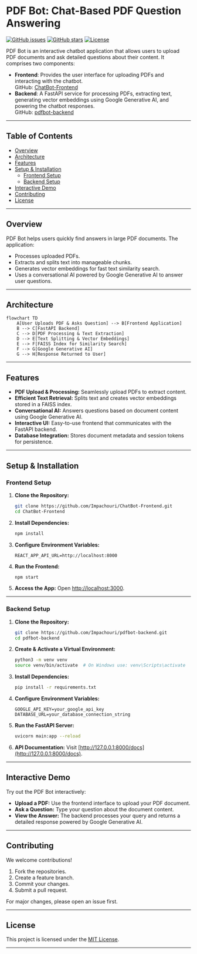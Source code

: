 <!-- # Project README

## Project Setup

Follow these steps to set up the project.

1. **Install Dependencies:**

   ```py
   pip install -r requirements.txt
   ```

2. **Create env file:**
   Generate google gemini api key

   ```py
   GOOGLE_API_KEY=
   ```

3. **Run the Server:**
   ```py
   uvicorn app.main:app --reload
   ```

# Frontend Repository Link:

    https://github.com/Impachouri/ChatBot-Frontend -->

# PDF Bot: Chat-Based PDF Question Answering

[![GitHub issues](https://img.shields.io/github/issues/Impachouri/pdfbot-backend)](https://github.com/Impachouri/pdfbot-backend/issues)
[![GitHub stars](https://img.shields.io/github/stars/Impachouri/pdfbot-backend)](https://github.com/Impachouri/pdfbot-backend/stargazers)
[![License](https://img.shields.io/github/license/Impachouri/pdfbot-backend)](LICENSE)

PDF Bot is an interactive chatbot application that allows users to upload PDF documents and ask detailed questions about their content. It comprises two components:

- **Frontend**: Provides the user interface for uploading PDFs and interacting with the chatbot.  
  GitHub: [ChatBot-Frontend](https://github.com/Impachouri/ChatBot-Frontend)
- **Backend**: A FastAPI service for processing PDFs, extracting text, generating vector embeddings using Google Generative AI, and powering the chatbot responses.  
  GitHub: [pdfbot-backend](https://github.com/Impachouri/pdfbot-backend)

---

## Table of Contents

- [Overview](#overview)
- [Architecture](#architecture)
- [Features](#features)
- [Setup & Installation](#setup--installation)
  - [Frontend Setup](#frontend-setup)
  - [Backend Setup](#backend-setup)
- [Interactive Demo](#interactive-demo)
- [Contributing](#contributing)
- [License](#license)

---

## Overview

PDF Bot helps users quickly find answers in large PDF documents. The application:

- Processes uploaded PDFs.
- Extracts and splits text into manageable chunks.
- Generates vector embeddings for fast text similarity search.
- Uses a conversational AI powered by Google Generative AI to answer user questions.

---

## Architecture

```mermaid
flowchart TD
    A[User Uploads PDF & Asks Question] --> B[Frontend Application]
    B --> C[FastAPI Backend]
    C --> D[PDF Processing & Text Extraction]
    D --> E[Text Splitting & Vector Embeddings]
    E --> F[FAISS Index for Similarity Search]
    F --> G[Google Generative AI]
    G --> H[Response Returned to User]
```

---

## Features

- **PDF Upload & Processing:** Seamlessly upload PDFs to extract content.
- **Efficient Text Retrieval:** Splits text and creates vector embeddings stored in a FAISS index.
- **Conversational AI:** Answers questions based on document content using Google Generative AI.
- **Interactive UI:** Easy-to-use frontend that communicates with the FastAPI backend.
- **Database Integration:** Stores document metadata and session tokens for persistence.

---

## Setup & Installation

### Frontend Setup

1. **Clone the Repository:**

   ```bash
   git clone https://github.com/Impachouri/ChatBot-Frontend.git
   cd ChatBot-Frontend
   ```

2. **Install Dependencies:**

   ```bash
   npm install
   ```

3. **Configure Environment Variables:**

   ```env
   REACT_APP_API_URL=http://localhost:8000
   ```

4. **Run the Frontend:**

   ```bash
   npm start
   ```

5. **Access the App:**
   Open [http://localhost:3000](http://localhost:3000).

---

### Backend Setup

1. **Clone the Repository:**

   ```bash
   git clone https://github.com/Impachouri/pdfbot-backend.git
   cd pdfbot-backend
   ```

2. **Create & Activate a Virtual Environment:**

   ```bash
   python3 -m venv venv
   source venv/bin/activate  # On Windows use: venv\Scripts\activate
   ```

3. **Install Dependencies:**

   ```bash
   pip install -r requirements.txt
   ```

4. **Configure Environment Variables:**

   ```env
   GOOGLE_API_KEY=your_google_api_key
   DATABASE_URL=your_database_connection_string
   ```

5. **Run the FastAPI Server:**

   ```bash
   uvicorn main:app --reload
   ```

6. **API Documentation:**
   Visit [http://127.0.0.1:8000/docs](http://127.0.0.1:8000/docs).

---

## Interactive Demo

Try out the PDF Bot interactively:

- **Upload a PDF:** Use the frontend interface to upload your PDF document.
- **Ask a Question:** Type your question about the document content.
- **View the Answer:** The backend processes your query and returns a detailed response powered by Google Generative AI.

---

## Contributing

We welcome contributions!

1. Fork the repositories.
2. Create a feature branch.
3. Commit your changes.
4. Submit a pull request.

For major changes, please open an issue first.

---

## License

This project is licensed under the [MIT License](LICENSE).

---
